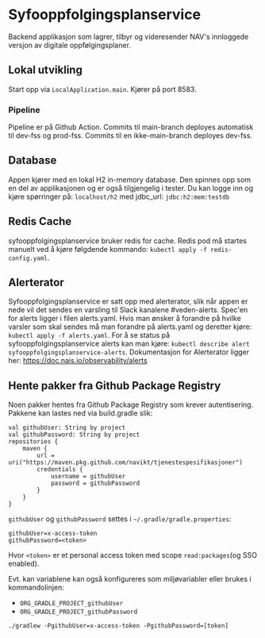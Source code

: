 # Syfooppfolgingsplanservice
Backend applikasjon som lagrer, tilbyr og videresender NAV's innloggede versjon
av digitale oppfølgingsplaner.


## Lokal utvikling
Start opp via `LocalApplication.main`. Kjører på port 8583.


### Pipeline

Pipeline er på Github Action.
Commits til main-branch deployes automatisk til dev-fss og prod-fss.
Commits til en ikke-main-branch deployes dev-fss.


## Database
Appen kjører med en lokal H2 in-memory database. Den spinnes opp som en del av applikasjonen og er 
også tilgjengelig i tester. Du kan logge inn og kjøre spørringer på:
`localhost/h2` med jdbc_url: `jdbc:h2:mem:testdb`

## Redis Cache
syfooppfolgingsplanservice bruker redis for cache.
Redis pod må startes manuelt ved å kjøre følgdende kommando: `kubectl apply -f redis-config.yaml`.

## Alerterator
Syfooppfolgingsplanservice er satt opp med alerterator, slik når appen er nede vil det sendes en varsling til Slack kanalene #veden-alerts.
Spec'en for alerts ligger i filen alerts.yaml. Hvis man ønsker å forandre på hvilke varsler som skal sendes må man forandre
på alerts.yaml og deretter kjøre:
`kubectl apply -f alerts.yaml`.
For å se status på syfooppfolgingsplanservice alerts kan man kjøre:
`kubectl describe alert syfooppfolgingsplanservice-alerts`.
Dokumentasjon for Alerterator ligger her: https://doc.nais.io/observability/alerts

## Hente pakker fra Github Package Registry
Noen pakker hentes fra Github Package Registry som krever autentisering.
Pakkene kan lastes ned via build.gradle slik:
```
val githubUser: String by project
val githubPassword: String by project
repositories {
    maven {
        url = uri("https://maven.pkg.github.com/navikt/tjenestespesifikasjoner")
        credentials {
            username = githubUser
            password = githubPassword
        }
    }
}
```

`githubUser` og `githubPassword` settes i `~/.gradle/gradle.properties`:

```
githubUser=x-access-token
githubPassword=<token>
```

Hvor `<token>` er et personal access token med scope `read:packages`(og SSO enabled).

Evt. kan variablene kan også konfigureres som miljøvariabler eller brukes i kommandolinjen:

* `ORG_GRADLE_PROJECT_githubUser`
* `ORG_GRADLE_PROJECT_githubPassword`

```
./gradlew -PgithubUser=x-access-token -PgithubPassword=[token]
```
